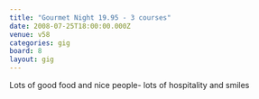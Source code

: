 ```yaml
---
title: "Gourmet Night 19.95 - 3 courses"
date: 2008-07-25T18:00:00.000Z
venue: v58
categories: gig
board: 8
layout: gig
---
```

Lots of good food and nice people- lots of hospitality and smiles